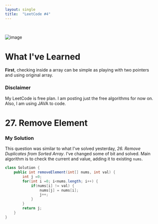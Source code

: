 ```yaml
---
layout: single
title:  "LeetCode #4"
---
```

<br>

![image](https://github.com/DutchVandaline/DutchVandaline.github.io/assets/142364450/42bf7dab-a9e3-43b3-b2b7-324d5d195fd5)

# What I've Learned
**First**, checking inside a array can be simple as playing with two pointers and using original array.

### Disclaimer
 My LeetCode is free plan. I am posting just the free algorithms for now on. Also, I am using JAVA to code.

# 27. Remove Element

### My Solution
This question was similar to what I've solved yesterday, *26. Remove Duplicates from Sorted Array*. I've changed some of bit and solved. Main algorithm is to check the current and value, adding it to existing `nums`. 

```java
class Solution {
    public int removeElement(int[] nums, int val) {
        int j =0;
        for(int i =0; i<nums.length; i++) {
        	if(nums[i] != val) {
        		nums[j] = nums[i];
        		j++;
        	}
        }
        return j;
    }
}

```

<br>



